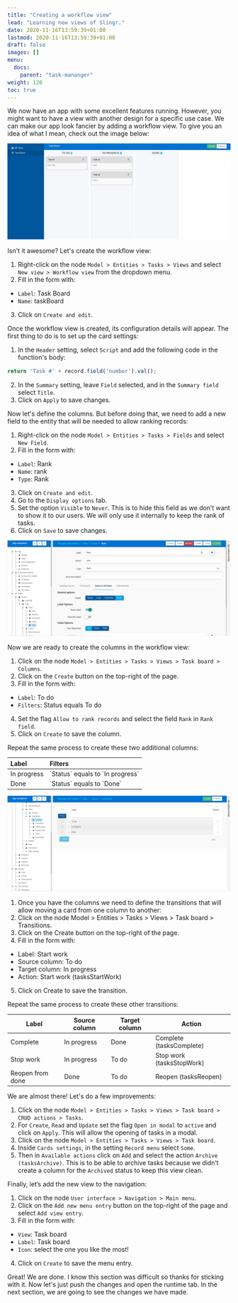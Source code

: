 ```yaml
---
title: "Creating a workflow view"
lead: "Learning new views of Slingr."
date: 2020-11-16T13:59:39+01:00
lastmod: 2020-11-16T13:59:39+01:00
draft: false
images: []
menu:
  docs:
    parent: "task-mananger"
weight: 120
toc: true
---
```


We now have an app with some excellent features running. However, you might want to have a view with another design for a specific use case. We can make our app look fancier by adding a workflow view. To give you an idea of what I mean, check out the image below:

![Alt Text](/images/vendor/task-mananger/creating-wf/w.png)

Isn't it awesome? Let's create the workflow view:

1. Right-click on the node `Model > Entities > Tasks > Views` and select `New view > Workflow view` from the dropdown menu.
2. Fill in the form with:
  - `Label`: Task Board
  - `Name`: taskBoard
3. Click on `Create and edit`.

Once the workflow view is created, its configuration details will appear. The first thing to do is to set up the card settings:

1. In the `Header` setting, select `Script` and add the following code in the function's body:
  ```js
  return 'Task #' + record.field('number').val();
  ```
2. In the `Summary` setting, leave `Field` selected, and in the `Summary field` select `Title`.
3. Click on `Apply` to save changes.

Now let's define the columns. But before doing that, we need to add a new field to the entity that will be needed to allow ranking records:

1. Right-click on the node `Model > Entities > Tasks > Fields` and select `New Field`.
2. Fill in the form with:
  - `Label`: Rank
  - `Name`: rank
  - `Type`: Rank
3. Click on `Create and edit`.
4. Go to the `Display options` tab.
5. Set the option `Visible` to `Never`. This is to hide this field as we don’t want to show it to our users. We will only use it internally to keep the rank of tasks.
6. Click on `Save` to save changes.

![Alt Text](/images/vendor/task-mananger/creating-wf/ww.png)

Now we are ready to create the columns in the workflow view:

1. Click on the node `Model > Entities > Tasks > Views > Task board > Columns`.
2. Click on the `Create` button on the top-right of the page.
3. Fill in the form with:
  - `Label`: To do
  - `Filters`: Status equals To do
4. Set the flag `Allow to rank records` and select the field `Rank` in `Rank field`.
5. Click on `Create` to save the column.

Repeat the same process to create these two additional columns:

<table class="table">
    <thead>
    <tr class="header">
        <th align="left">Label</th>
        <th align="left">Filters</th>
    </tr>
    </thead>
    <tbody>
    <tr>
        <td align="left">In progress</td>
<td align="left" markdown="1">
`Status` equals to `In progress`
</td>
    </tr>
    <tr>
        <td align="left">Done</td>
<td align="left" markdown="1">
`Status` equals to `Done`
</td>
    </tr>
    </tbody>
</table>

![Alt Text](/images/vendor/task-mananger/creating-wf/www.png)


1. Once you have the columns we need to define the transitions that will allow moving a card from one column to another:
2. Click on the node Model > Entities > Tasks > Views > Task board > Transitions.
3. Click on the Create button on the top-right of the page.
4. Fill in the form with:
  - Label: Start work
  - Source column: To do
  - Target column: In progress
  - Action: Start work (tasksStartWork)
5. Click on Create to save the transition.

Repeat the same process to create these other transitions:

| Label              | Source column | Target column | Action                   |
| ------------------| -------------| --------------| -------------------------|
| Complete           | In progress  | Done          | Complete (tasksComplete) |
| Stop work          | In progress  | To do         | Stop work (tasksStopWork)|
| Reopen from done   | Done         | To do         | Reopen (tasksReopen)     |

We are almost there! Let's do a few improvements:

1. Click on the node `Model > Entities > Tasks > Views > Task board > CRUD actions > Tasks`.
2. For `Create`, `Read` and `Update` set the flag `Open in modal` to `active` and click on `Apply`. This will allow the opening of tasks in a modal.
3. Click on the node `Model > Entities > Tasks > Views > Task board`.
4. Inside `Cards settings`, in the setting `Record menu` select `Some`.
5. Then in `Available actions` click on `Add` and select the action `Archive (tasksArchive)`. This is to be able to archive tasks because we didn’t create a column for the `Archived` status to keep this view clean.

Finally, let’s add the new view to the navigation:

1. Click on the node `User interface > Navigation > Main menu`.
2. Click on the `Add new menu entry` button on the top-right of the page and select `Add view entry`.
3. Fill in the form with:
  - `View`: Task board
  - `Label`: Task board
  - `Icon`: select the one you like the most!
4. Click on `Create` to save the menu entry.

Great! We are done. I know this section was difficult so thanks for sticking with it. Now let's just push the changes and open the runtime tab. In the next section, we are going to see the changes we have made. 